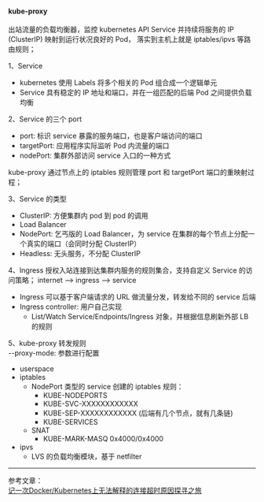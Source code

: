 
#### kube-proxy
出站流量的负载均衡器，监控 kubernetes API Service 并持续将服务的 IP (ClusterIP) 映射到运行状况良好的 Pod， 
落实到主机上就是 iptables/ipvs 等路由规则；

1、Service
- kubernetes 使用 Labels 将多个相关的 Pod 组合成一个逻辑单元
- Service 具有稳定的 IP 地址和端口，并在一组匹配的后端 Pod 之间提供负载均衡

2、Service 的三个 port
- port: 标识 service 暴露的服务端口，也是客户端访问的端口
- targetPort: 应用程序实际监听 Pod 内流量的端口
- nodePort: 集群外部访问 service 入口的一种方式

kube-proxy 通过节点上的 iptables 规则管理 port 和 targetPort 端口的重映射过程；

3、Service 的类型
- ClusterIP: 方便集群内 pod 到 pod 的调用
- Load Balancer
- NodePort: 乞丐版的 Load Balancer，为 service 在集群的每个节点上分配一个真实的端口（会同时分配 ClusterIP）
- Headless: 无头服务，不分配 ClusterIP

4、Ingress
授权入站连接到达集群内服务的规则集合，支持自定义 Service 的访问策略；
internet --> ingress --> service
- Ingress 可以基于客户端请求的 URL 做流量分发，转发给不同的 service 后端
- Ingress controller: 用户自己实现
  - List/Watch Service/Endpoints/Ingress 对象，并根据信息刷新外部 LB 的规则

5、kube-proxy 转发规则  
--proxy-mode: 参数进行配置
- userspace
- iptables
  - NodePort 类型的 service 创建的 iptables 规则：
    - KUBE-NODEPORTS  
    - KUBE-SVC-XXXXXXXXXXXX
    - KUBE-SEP-XXXXXXXXXXXX (后端有几个节点，就有几条链)
    - KUBE-SERVICES
  - SNAT
    - KUBE-MARK-MASQ 0x4000/0x4000
- ipvs
  - LVS 的负载均衡模块，基于 netfilter

---
参考文章：  
[记一次Docker/Kubernetes上无法解释的连接超时原因探寻之旅](https://blog.csdn.net/M2l0ZgSsVc7r69eFdTj/article/details/81380446)

